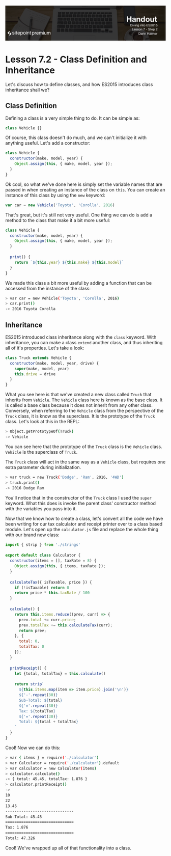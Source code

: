 ![](headings/7.2.png)

# Lesson 7.2 - Class Definition and Inheritance

Let's discuss how to define classes, and how ES2015 introduces class inheritance shall we?

## Class Definition

Defining a class is a very simple thing to do. It can be simple as:

```js
class Vehicle {}
```

Of course, this class doesn't do much, and we can't initialize it with anything useful. Let's add a constructor:

```js
class Vehicle {
  constructor(make, model, year) {
    Object.assign(this, { make, model, year });
  }
}
```

Ok cool, so what we've done here is simply set the variable names that are passed in when creating an instance of the class on `this`. You can create an instance of this class by using the `new` keyword:

```js
var car = new Vehicle('Toyota', 'Corolla', 2016)
```

That's great, but it's still not very useful. One thing we can do is add a method to the class that make it a bit more useful:

```js
class Vehicle {
  constructor(make, model, year) {
    Object.assign(this, { make, model, year });
  }

  print() {
    return `${this.year} ${this.make} ${this.model}`
  }
}
```

We made this class a bit more useful by adding a function that can be accessed from the instance of the class:

```bash
> var car = new Vehicle('Toyota', 'Corolla', 2016)
> car.print()
-> 2016 Toyota Corolla
```

## Inheritance

ES2015 introduced class inheritance along with the `class` keyword. With inheritance, you can make a class `extend` another class, and thus inheriting all of it's properties. Let's take a look:

```js
class Truck extends Vehicle {
  constructor(make, model, year, drive) {
    super(make, model, year)
    this.drive = drive
  }
}
```

What you see here is that we've created a new class called `Truck` that inherits from `Vehicle`. The `Vehicle` class here is known as the base class. It is called a base class because it does not inherit from any other class. Conversely, when referring to the `Vehicle` class from the perspective of the `Truck` class, it is know as the superclass. It is the prototype of the `Truck` class. Let's look at this in the REPL:

```bash
> Object.getPrototypeOf(Truck)
-> Vehicle
```

You can see here that the prototype of the `Truck` class is the `Vehicle` class. `Vehicle` is the superclass of `Truck`.

The `Truck` class will act in the same way as a `Vehicle` class, but requires one extra parameter during initialization.

```bash
> var truck = new Truck('Dodge', 'Ram', 2016, '4WD')
> truck.print()
-> 2016 Dodge Ram
```

You'll notice that in the constructor of the `Truck` class I used the `super` keyword. What this does is invoke the parent class' constructor method with the variables you pass into it.

Now that we know how to create a class, let's convert all the code we have been writing for our tax calculator and receipt printer over to a class based module. Let's open up the `calculator.js` file and replace the whole thing with our brand new class:

```js
import { strip } from './strings'

export default class Calculator {
  constructor(items = [], taxRate = 8) {
    Object.assign(this, { items, taxRate });
  }

  calculateTax({ isTaxable, price }) {
    if (!isTaxable) return 0
    return price * this.taxRate / 100
  }

  calculate() {
    return this.items.reduce((prev, curr) => {
      prev.total += curr.price;
      prev.totalTax += this.calculateTax(curr);
      return prev;
    }, {
      total: 0,
      totalTax: 0
    });
  }

  printReceipt() {
    let {total, totalTax} = this.calculate()

    return strip`
      ${this.items.map(item => item.price).join('\n')}
      ${'-'.repeat(30)}
      Sub-Total: ${total}
      ${'='.repeat(30)}
      Tax: ${totalTax}
      ${'='.repeat(30)}
      Total: ${total + totalTax}
    `
  }
}
```

Cool! Now we can do this:

```bash
> var { items } = require('./calculator')
> var Calculator = require('./calculator').default
> var calculator = new Calculator(items)
> calculator.calculate()
-> { total: 45.45, totalTax: 1.876 }
> calculator.printReceipt()
->
10
22
13.45
------------------------------
Sub-Total: 45.45
==============================
Tax: 1.876
==============================
Total: 47.326
```

Cool! We've wrapped up all of that functionality into a class.